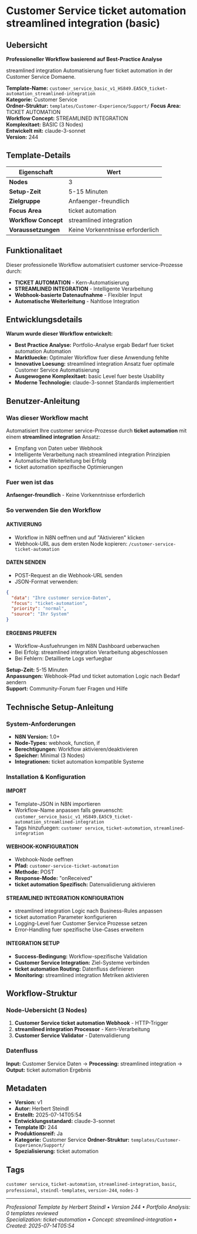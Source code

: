 # Customer Service ticket automation streamlined integration (basic)

## Uebersicht

**Professioneller Workflow basierend auf Best-Practice Analyse**

streamlined integration Automatisierung fuer ticket automation in der Customer Service Domaene.

**Template-Name:** `customer_service_basic_v1_HS849.EA5C9_ticket-automation_streamlined-integration`  
**Kategorie:** Customer Service  
**Ordner-Struktur:** `templates/Customer-Experience/Support/`
**Focus Area:** TICKET AUTOMATION  
**Workflow Concept:** STREAMLINED INTEGRATION  
**Komplexitaet:** BASIC (3 Nodes)  
**Entwickelt mit:** claude-3-sonnet  
**Version:** 244

## Template-Details

| **Eigenschaft** | **Wert** |
|------------------|----------|
| **Nodes** | 3 |
| **Setup-Zeit** | 5-15 Minuten |
| **Zielgruppe** | Anfaenger-freundlich |
| **Focus Area** | ticket automation |
| **Workflow Concept** | streamlined integration |
| **Voraussetzungen** | Keine Vorkenntnisse erforderlich |

## Funktionalitaet

Dieser professionelle Workflow automatisiert customer service-Prozesse durch:
- **TICKET AUTOMATION** - Kern-Automatisierung
- **STREAMLINED INTEGRATION** - Intelligente Verarbeitung
- **Webhook-basierte Datenaufnahme** - Flexibler Input
- **Automatische Weiterleitung** - Nahtlose Integration



## Entwicklungsdetails

**Warum wurde dieser Workflow entwickelt:**
- **Best Practice Analyse:** Portfolio-Analyse ergab Bedarf fuer ticket automation Automation
- **Marktluecke:** Optimaler Workflow fuer diese Anwendung fehlte
- **Innovative Loesung:** streamlined integration Ansatz fuer optimale Customer Service Automatisierung
- **Ausgewogene Komplexitaet:** basic Level fuer beste Usability
- **Moderne Technologie:** claude-3-sonnet Standards implementiert

## Benutzer-Anleitung

### Was dieser Workflow macht
Automatisiert Ihre customer service-Prozesse durch **ticket automation** mit einem **streamlined integration** Ansatz:
- Empfang von Daten ueber Webhook
- Intelligente Verarbeitung nach streamlined integration Prinzipien
- Automatische Weiterleitung bei Erfolg
- ticket automation spezifische Optimierungen

### Fuer wen ist das
**Anfaenger-freundlich** - Keine Vorkenntnisse erforderlich

### So verwenden Sie den Workflow

#### AKTIVIERUNG
- Workflow in N8N oeffnen und auf "Aktivieren" klicken
- Webhook-URL aus dem ersten Node kopieren: `/customer-service-ticket-automation`

#### DATEN SENDEN
- POST-Request an die Webhook-URL senden
- JSON-Format verwenden:
```json
{
  "data": "Ihre customer service-Daten",
  "focus": "ticket-automation",
  "priority": "normal",
  "source": "Ihr System"
}
```

#### ERGEBNIS PRUEFEN
- Workflow-Ausfuehrungen im N8N Dashboard ueberwachen
- Bei Erfolg: streamlined integration Verarbeitung abgeschlossen
- Bei Fehlern: Detaillierte Logs verfuegbar

**Setup-Zeit:** 5-15 Minuten  
**Anpassungen:** Webhook-Pfad und ticket automation Logic nach Bedarf aendern  
**Support:** Community-Forum fuer Fragen und Hilfe

## Technische Setup-Anleitung

### System-Anforderungen
- **N8N Version:** 1.0+ 
- **Node-Types:** webhook, function, if
- **Berechtigungen:** Workflow aktivieren/deaktivieren
- **Speicher:** Minimal (3 Nodes)
- **Integrationen:** ticket automation kompatible Systeme

### Installation & Konfiguration

#### IMPORT
- Template-JSON in N8N importieren
- Workflow-Name anpassen falls gewuenscht: `customer_service_basic_v1_HS849.EA5C9_ticket-automation_streamlined-integration`
- Tags hinzufuegen: `customer service`, `ticket-automation`, `streamlined-integration`

#### WEBHOOK-KONFIGURATION
- Webhook-Node oeffnen
- **Pfad:** `customer-service-ticket-automation`
- **Methode:** POST
- **Response-Mode:** "onReceived"
- **ticket automation Spezifisch:** Datenvalidierung aktivieren

#### STREAMLINED INTEGRATION KONFIGURATION
- streamlined integration Logic nach Business-Rules anpassen
- ticket automation Parameter konfigurieren
- Logging-Level fuer Customer Service Prozesse setzen
- Error-Handling fuer spezifische Use-Cases erweitern

#### INTEGRATION SETUP
- **Success-Bedingung:** Workflow-spezifische Validation
- **Customer Service Integration:** Ziel-Systeme verbinden
- **ticket automation Routing:** Datenfluss definieren
- **Monitoring:** streamlined integration Metriken aktivieren

## Workflow-Struktur

### Node-Uebersicht (3 Nodes)

1. **Customer Service ticket automation Webhook** - HTTP-Trigger
2. **streamlined integration Processor** - Kern-Verarbeitung
3. **Customer Service Validator** - Datenvalidierung








### Datenfluss
**Input:** Customer Service Daten -> **Processing:** streamlined integration -> **Output:** ticket automation Ergebnis

## Metadaten

- **Version:** v1
- **Autor:** Herbert Steindl
- **Erstellt:** 2025-07-14T05:54
- **Entwicklungsstandard:** claude-3-sonnet
- **Template ID:** 244
- **Produktionsreif:** Ja
- **Kategorie:** Customer Service
**Ordner-Struktur:** `templates/Customer-Experience/Support/`
- **Spezialisierung:** ticket automation

## Tags

`customer service`, `ticket-automation`, `streamlined-integration`, `basic`, `professional`, `steindl-templates`, `version-244`, `nodes-3`

---

*Professional Template by Herbert Steindl • Version 244 • Portfolio Analysis: 0 templates reviewed*  
*Specialization: ticket-automation • Concept: streamlined-integration • Created: 2025-07-14T05:54*